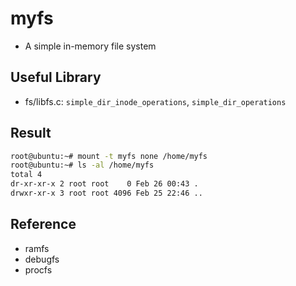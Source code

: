 # myfs

- A simple in-memory file system

## Useful Library

- fs/libfs.c: `simple_dir_inode_operations`, `simple_dir_operations`

## Result

```sh
root@ubuntu:~# mount -t myfs none /home/myfs
root@ubuntu:~# ls -al /home/myfs
total 4
dr-xr-xr-x 2 root root    0 Feb 26 00:43 .
drwxr-xr-x 3 root root 4096 Feb 25 22:46 ..
```

## Reference

- ramfs
- debugfs
- procfs
